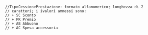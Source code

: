 	//TipoCessionePrestazione: formato alfanumerico; lunghezza di 2
	// caratteri; i ivalori ammessi sono:
	// + SC Sconto
	// + PR Premio
	// + AB Abbuono
	// + AC Spesa accessoria